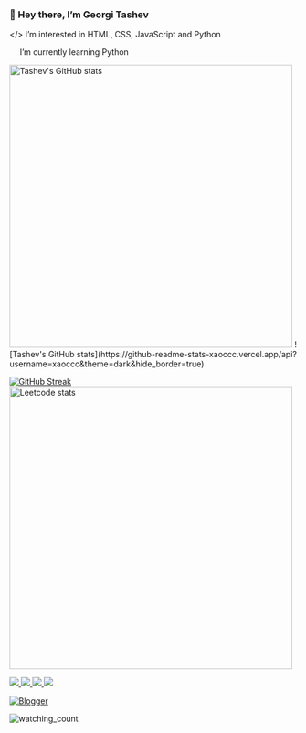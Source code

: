 ### :wave: Hey there, I’m Georgi Tashev

</> I’m interested in HTML, CSS, JavaScript and Python

<img src="https://www.shareicon.net/data/256x256/2016/07/16/634601_python_512x512.png" width="14"/> I’m currently learning Python

<img alt="Tashev's GitHub stats" src="https://github-readme-stats-xaoccc.vercel.app/api?username=xaoccc&theme=dark&hide_border=true" width="495px"/>  
![Tashev's GitHub stats](https://github-readme-stats-xaoccc.vercel.app/api?username=xaoccc&theme=dark&hide_border=true)

[![GitHub Streak](http://github-readme-streak-stats.herokuapp.com?user=xaoccc&theme=dark&hide_border=true)](https://git.io/streak-stats)  
<img alt="Leetcode stats" src="https://leetcode-stats-six.vercel.app/api?username=xaocccc&theme=dark" width="495px"/>  

<a href="https://www.linkedin.com/in/george-tashev-3aab33a/">
  <img src="https://img.shields.io/badge/linkedin-%230077B5.svg?style=for-the-badge&logo=linkedin&logoColor=white">
</a>
<a href="https://www.facebook.com/baipesho666">
  <img src="https://img.shields.io/badge/Facebook-%231877F2.svg?style=for-the-badge&logo=Facebook&logoColor=white">
</a>
<a href="mailto:xaocccc@gmail.com">
  <img src="https://img.shields.io/badge/Gmail-D14836?style=for-the-badge&logo=gmail&logoColor=white">
</a>
<a href="https://discordapp.com/users/tashev_undead#3003">
  <img src="https://img.shields.io/badge/Discord-%235865F2.svg?style=for-the-badge&logo=discord&logoColor=white">
</a>

<a href="https://tashev83.blogspot.com/">  
  
![Blogger](https://img.shields.io/badge/Blogger-FF5722?style=for-the-badge&logo=blogger&logoColor=white)
  
</a>

<img src="https://komarev.com/ghpvc/?username=xaoccc&color=brightgreen" alt="watching_count" />


<!---
https://api.codetabs.com/v1/loc/?github=xaoccc/python
xaoccc/xaoccc is a ✨ special ✨ repository because its `README.md` (this file) appears on your GitHub profile.
You can click the Preview link to take a look at your changes.
--->
